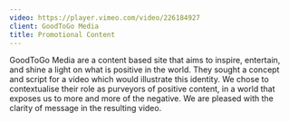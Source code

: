 ```yaml
---
video: https://player.vimeo.com/video/226184927
client: GoodToGo Media
title: Promotional Content
---
```


GoodToGo Media are a content based site that aims to inspire, entertain, and shine a light on what is positive in the world. They sought a concept and script for a video which would illustrate this identity. We chose to contextualise their role as purveyors of positive content, in a world that exposes us to more and more of the negative. We are pleased with the clarity of message in the resulting video.
